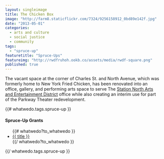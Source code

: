 ```yaml
---
layout: singleimage
title: The Chicken Box
image: "http://farm8.staticflickr.com/7324/9256158912_0bd89e142f.jpg"
date: "2013-05-01"
categories: 
  - arts and culture
  - social justice
  - community
tags: 
  - "spruce-up"
featuretitle: "Spruce-Ups"
featureimg: "http://rwdfruhoh.ookb.co/assets/media/rwdf-square.png"
published: true
---
```


The vacant space at the corner of Charles St. and North Avenue, which was formerly home to New York Fried Chicken, has been renovated into an office, gallery, and performing arts space to serve The [Station North Arts and Entertainment District][SNAED] office while also creating an interim use for part of the Parkway Theater redevelopment.

{{# whatwedo.tags.spruce-up }}
  <div class="spruceup">
    <h4>Spruce-Up Grants</h4>
    <ul>
    {{# whatwedo?to_whatwedo }}
      <li><a href="{{url}}" data-disqus-identifier="{{url}}">{{ title }}</a></li>
    {{/ whatwedo?to_whatwedo }}
    </ul>
  </spruceup>
{{/ whatwedo.tags.spruce-up }}

[SNAED]: http://www.stationnorth.org/